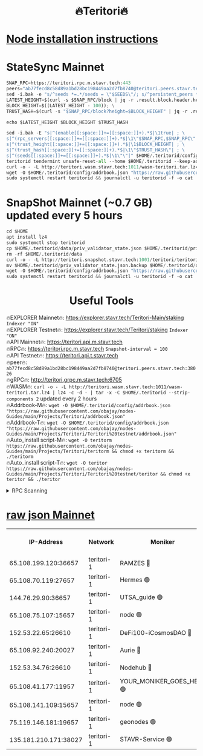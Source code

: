 <h1 align="center"> 🔥Teritori🔥</h1>


[Node installation instructions](https://github.com/obajay/nodes-Guides/tree/main/Projects/Teritori)
=

# StateSync Mainnet
```python
SNAP_RPC=https://teritori.rpc.m.stavr.tech:443
peers="ab77fecd8c58d89a1bd28bc198449aa2d7fb8740@teritori.peers.stavr.tech:38026"
sed -i.bak -e "s/^seeds *=.*/seeds = \"$SEEDS\"/; s/^persistent_peers *=.*/persistent_peers = \"$PEERS\"/" $HOME/.teritorid/config/config.toml
LATEST_HEIGHT=$(curl -s $SNAP_RPC/block | jq -r .result.block.header.height); \
BLOCK_HEIGHT=$((LATEST_HEIGHT - 100)); \
TRUST_HASH=$(curl -s "$SNAP_RPC/block?height=$BLOCK_HEIGHT" | jq -r .result.block_id.hash)

echo $LATEST_HEIGHT $BLOCK_HEIGHT $TRUST_HASH

sed -i.bak -E "s|^(enable[[:space:]]+=[[:space:]]+).*$|\1true| ; \
s|^(rpc_servers[[:space:]]+=[[:space:]]+).*$|\1\"$SNAP_RPC,$SNAP_RPC\"| ; \
s|^(trust_height[[:space:]]+=[[:space:]]+).*$|\1$BLOCK_HEIGHT| ; \
s|^(trust_hash[[:space:]]+=[[:space:]]+).*$|\1\"$TRUST_HASH\"| ; \
s|^(seeds[[:space:]]+=[[:space:]]+).*$|\1\"\"|" $HOME/.teritorid/config/config.toml
teritorid tendermint unsafe-reset-all --home $HOME/.teritorid --keep-addr-book
curl -o - -L http://teritori.wasm.stavr.tech:1011/wasm-teritori.tar.lz4 | lz4 -c -d - | tar -x -C $HOME/.teritorid --strip-components 2
wget -O $HOME/.teritorid/config/addrbook.json "https://raw.githubusercontent.com/obajay/nodes-Guides/main/Projects/Teritori/addrbook.json"
sudo systemctl restart teritorid && journalctl -u teritorid -f -o cat
```

# SnapShot Mainnet (~0.7 GB) updated every 5 hours
```python
cd $HOME
apt install lz4
sudo systemctl stop teritorid
cp $HOME/.teritorid/data/priv_validator_state.json $HOME/.teritorid/priv_validator_state.json.backup
rm -rf $HOME/.teritorid/data
curl -o - -L http://teritori.snapshot.stavr.tech:1001/teritori/teritori-snap.tar.lz4 | lz4 -c -d - | tar -x -C $HOME/.teritorid --strip-components 2
mv $HOME/.teritorid/priv_validator_state.json.backup $HOME/.teritorid/data/priv_validator_state.json
wget -O $HOME/.teritorid/config/addrbook.json "https://raw.githubusercontent.com/obajay/nodes-Guides/main/Projects/Teritori/addrbook.json"
sudo systemctl restart teritorid && journalctl -u teritorid -f -o cat
```
 <h1 align="center"> Useful Tools</h1>

🔥EXPLORER Mainnet🔥:      https://explorer.stavr.tech/Teritori-Main/staking      `Indexer "ON"` \
🔥EXPLORER Testnet🔥:        https://explorer.stavr.tech/Teritori/staking            `Indexer "ON"` \
🔥API Mainnet🔥:                   https://teritori.api.m.stavr.tech \
🔥RPC🔥:                                   https://teritori.rpc.m.stavr.tech                         `Snapshot-interval = 100` \
🔥API Testnet🔥:                     https://teritori.api.t.stavr.tech \
🔥peer🔥:                     `ab77fecd8c58d89a1bd28bc198449aa2d7fb8740@teritori.peers.stavr.tech:38026` \
🔥gRPC🔥:                                http://teritori.grpc.m.stavr.tech:6705 \
🔥WASM🔥: ```curl -o - -L http://teritori.wasm.stavr.tech:1011/wasm-teritori.tar.lz4 | lz4 -c -d - | tar -x -C $HOME/.teritorid --strip-components 2``` updated every 2 hours \
🔥Addrbook-M🔥:    ```wget -O $HOME/.teritorid/config/addrbook.json "https://raw.githubusercontent.com/obajay/nodes-Guides/main/Projects/Teritori/addrbook.json"``` \
🔥Addrbook-T🔥:    ```wget -O $HOME/.teritorid/config/addrbook.json "https://raw.githubusercontent.com/obajay/nodes-Guides/main/Projects/Teritori/Teritori%20testnet/addrbook.json"``` \
🔥Auto_install script-M🔥: ```wget -O teritorm https://raw.githubusercontent.com/obajay/nodes-Guides/main/Projects/Teritori/teritorm && chmod +x teritorm && ./teritorm``` \
🔥Auto_install script-T🔥: ```wget -O teritor https://raw.githubusercontent.com/obajay/nodes-Guides/main/Projects/Teritori/Teritori%20testnet/teritor && chmod +x teritor && ./teritor```

<details>
<summary>RPC Scanning</summary>

<h2 align="center"> We scan nodes in real time every 4 hours. And we provide the final result of RPC endpoints.
We cannot influence the operation of these nodes in any way. </h2>


```python
If Voting Power is higher than 0 --> then the Node is a validator of the network and may be subject to attack and be a potential threat to the chain.
```
```python
We marked such validators with a red symbol
```

</details>

[raw json Mainnet](https://rpc-check.teritorim.stavr.tech/teritorim/rpc-teritorim-result.json)
=



<table><tr><th>IP-Address</th><th>Network</th><th>Moniker</th><th>Latest Block Height</th><th>Earliest Block Height</th><th>Catching Up</th><th>Tx Index</th><th>Voting Power</th><th>Scan Time</th></tr><tr><td>65.108.199.120:36657</td><td>teritori-1</td><td>RAMZES 🔴</td><td>7752249</td><td>5996001</td><td>False</td><td>on</td><td>786742</td><td>2024-03-07T02:56:50.021525991UTC</td></tr><tr><td>65.108.70.119:27657</td><td>teritori-1</td><td>Hermes 🟢</td><td>7752257</td><td>7203180</td><td>False</td><td>on</td><td>0</td><td>2024-03-07T02:57:36.701702161UTC</td></tr><tr><td>144.76.29.90:36657</td><td>teritori-1</td><td>UTSA_guide 🟢</td><td>7752255</td><td>7208001</td><td>False</td><td>on</td><td>0</td><td>2024-03-07T02:57:27.462185197UTC</td></tr><tr><td>65.108.75.107:15657</td><td>teritori-1</td><td>node 🟢</td><td>7752259</td><td>7358868</td><td>False</td><td>on</td><td>0</td><td>2024-03-07T02:57:49.616554831UTC</td></tr><tr><td>152.53.22.65:26610</td><td>teritori-1</td><td>DeFi100-iCosmosDAO 🔴</td><td>7752260</td><td>7536429</td><td>False</td><td>on</td><td>1476553</td><td>2024-03-07T02:57:53.890946514UTC</td></tr><tr><td>65.109.92.240:20027</td><td>teritori-1</td><td>Aurie 🔴</td><td>7752258</td><td>7568001</td><td>False</td><td>on</td><td>119310</td><td>2024-03-07T02:57:43.161971442UTC</td></tr><tr><td>152.53.34.76:26610</td><td>teritori-1</td><td>Nodehub 🔴</td><td>7752260</td><td>7580883</td><td>False</td><td>on</td><td>65383</td><td>2024-03-07T02:57:54.144609412UTC</td></tr><tr><td>65.108.41.177:11957</td><td>teritori-1</td><td>YOUR_MONIKER_GOES_HERE 🟢</td><td>7752247</td><td>7665829</td><td>False</td><td>on</td><td>0</td><td>2024-03-07T02:56:52.460523166UTC</td></tr><tr><td>65.108.141.109:15657</td><td>teritori-1</td><td>node 🟢</td><td>7752257</td><td>7714496</td><td>False</td><td>on</td><td>0</td><td>2024-03-07T02:57:36.389891896UTC</td></tr><tr><td>75.119.146.181:19657</td><td>teritori-1</td><td>geonodes 🟢</td><td>7752256</td><td>7747478</td><td>False</td><td>on</td><td>0</td><td>2024-03-07T02:57:34.047404804UTC</td></tr><tr><td>135.181.210.171:38027</td><td>teritori-1</td><td>STAVR-Service 🟢</td><td>7752247</td><td>7750701</td><td>False</td><td>on</td><td>0</td><td>2024-03-07T02:56:37.193291882UTC</td></tr></table>
